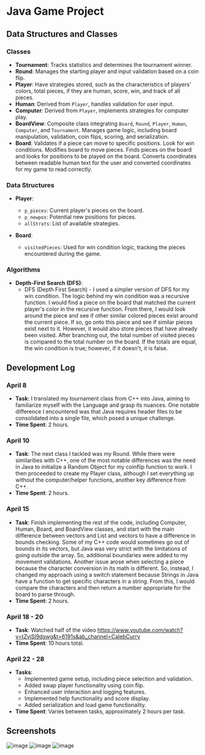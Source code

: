 # Java Game Project

## Data Structures and Classes

### Classes
- **Tournament**: Tracks statistics and determines the tournament winner.
- **Round**: Manages the starting player and input validation based on a coin flip.
- **Player**: Have strategies stored, such as the characteristics of players' colors, total pieces, if they are human, score, win, and track of all pieces.
- **Human**: Derived from `Player`, handles validation for user input.
- **Computer**: Derived from `Player`, implements strategies for computer play.
- **BoardView**: Composite class integrating `Board`, `Round`, `Player`, `Human`, `Computer`, and `Tournament`. Manages game logic, including board manipulation, validation, coin flips, scoring, and serialization.
- **Board**: Validates if a piece can move to specific positions. Look for win conditions. Modifies board to move pieces. Finds pieces on the board and looks for positions to be played on the board. Converts coordinates between readable human text for the user and converted coordinates for my game to read correctly.

### Data Structures
- **Player**: 
  - `p_pieces`: Current player's pieces on the board.
  - `p_newpos`: Potential new positions for pieces.
  - `allStrats`: List of available strategies.

- **Board**: 
  - `visitedPieces`: Used for win condition logic, tracking the pieces encountered during the game.

### Algorithms
- **Depth-First Search (DFS)**:
  - DFS (Depth First Search) - I used a simpler version of DFS for my win condition. The logic behind my win condition was a recursive function. I would find a piece on the board that matched the current player's color in the recursive function. From there, I would look around the piece and see if other similar colored pieces exist around the current piece. If so, go onto this piece and see if similar pieces exist next to it. However, it would also store pieces that have already been visited. After branching out, the total number of visited pieces is compared to the total number on the board. If the totals are equal, the win condition is true; however, if it doesn't, it is false.

## Development Log

### April 8
- **Task**: I translated my tournament class from C++ into Java, aiming to familiarize myself with the Language and grasp its nuances. One notable difference I encountered was that Java requires header files to be consolidated into a single file, which posed a unique challenge.
- **Time Spent**: 2 hours.

### April 10
- **Task**: The next class I tackled was my Round. While there were similarities with C++, one of the most notable differences was the need in Java to initialize a Random Object for my coinflip function to work. I then proceeded to create my Player class, although I set everything up without the computer/helper functions, another key difference from C++.
- **Time Spent**: 2 hours.

### April 15
- **Task**: Finish implementing the rest of the code, including Computer, Human, Board, and BoardView classes, and start with the main difference between vectors and List and vectors to have a difference in bounds checking. Some of my C++ code would sometimes go out of bounds in its vectors, but Java was very strict with the limitations of going outside the array. So, additional boundaries were added to my movement validations. Another issue arose when selecting a piece because the character conversion in its math is different. So, instead, I changed my approach using a switch statement because Strings in Java have a function to get specific characters in a string. From this, I would compare the characters and then return a number appropriate for the board to parse through.
- **Time Spent**: 2 hours.

### April 18 - 20
- **Task**: Watched half of the video https://www.youtube.com/watch?v=tZvjSl9dswg&t=6191s&ab_channel=CalebCurry
- **Time Spent**: 10 hours total.

### April 22 - 28
- **Tasks**:
  - Implemented game setup, including piece selection and validation.
  - Added swap player functionality using coin flip.
  - Enhanced user interaction and logging features.
  - Implemented help functionality and score display.
  - Added serialization and load game functionality.
- **Time Spent**: Varies between tasks, approximately 2 hours per task.


## Screenshots
![image](https://github.com/user-attachments/assets/93443577-5195-4931-883c-7ecc213babff)
![image](https://github.com/user-attachments/assets/79f9ebc3-d7be-405d-8e37-ccc3ee87e0b2)
![image](https://github.com/user-attachments/assets/ac23498f-5883-4ba2-aaaa-e1ea58b406f0)



